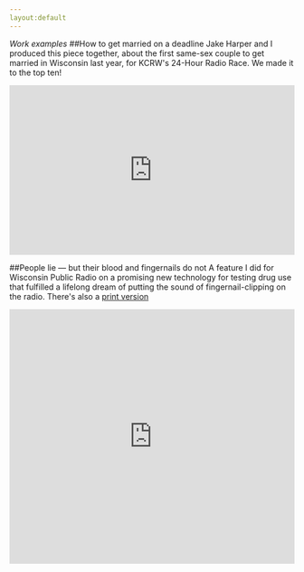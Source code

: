 ```yaml
---
layout:default
---
```



*Work examples*
##How to get married on a deadline
Jake Harper and I produced this piece together, about the first same-sex couple to get married in Wisconsin last year, for KCRW's 24-Hour Radio Race. We made it to the top ten!
<iframe width="100%" height="300" scrolling="no" frameborder="no" src="https://w.soundcloud.com/player/?url=https%3A//api.soundcloud.com/tracks/161514727&amp;auto_play=false&amp;hide_related=false&amp;show_comments=true&amp;show_user=true&amp;show_reposts=false&amp;visual=true"></iframe>

##People lie — but their blood and fingernails do not
A feature I did for Wisconsin Public Radio on a promising new technology for testing drug use that fulfilled a lifelong dream of putting the sound of fingernail-clipping on the radio. There's also a [print version](http://wisconsinwatch.org/2014/12/wisconsin-first-to-test-repeat-drunken-drivers-with-alcohol-biomarkers/)
<iframe width="100%" height="450" scrolling="no" frameborder="no" src="https://w.soundcloud.com/player/?url=https%3A//api.soundcloud.com/tracks/180753380&amp;auto_play=false&amp;hide_related=false&amp;show_comments=true&amp;show_user=true&amp;show_reposts=false&amp;visual=true"></iframe>
